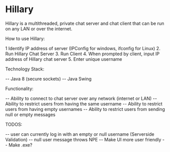 # Hillary
Hillary is a multithreaded, private chat server and chat client that can be run on any LAN or over the internet.  

How to use Hillary:

1 Identify IP address of server (IPConfig for windows, ifconfig for Linux)
2. Run Hillary Chat Server
3. Run Client
4. When prompted by client, input IP address of Hillary chat server
5. Enter unique username

Technology Stack: 

-- Java 8 (secure sockets)
-- Java Swing

Functionality: 

-- Ability to connect to chat server over any network (internet or LAN)
-- Ability to restrict users from having the same username
-- Ability to restrict users from having empty usernames
-- Ability to restrict users from sending null or empty messages


TODOS:

-- user can currently log in with an empty or null username (Serverside Validation)
-- null user message throws NPE
-- Make UI more user friendly
-- Make .exe? 